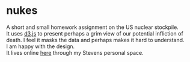 # nukes
A short and small homework assignment on the US nuclear stockpile.  
It uses [d3.js](http://www.d3js.org) to present perhaps a grim view of our potential infliction of death. I feel it masks the data and perhaps makes it hard to understand.  
I am happy with the design.   
It lives online [here](http://personal.stevens.edu/~acawleye/nukes/index.html) through my Stevens personal space.
